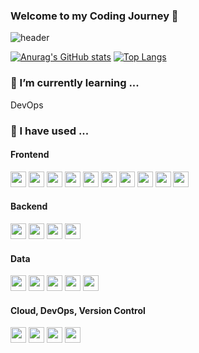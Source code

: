  ### Welcome to my Coding Journey 👋

![header](https://capsule-render.vercel.app/api?type=waving&color=gradient&height=200&section=header&text=🚀%20Code%20with%20Impact%20🚀&fontSize=60&fontColor=#FFFFFF)

[![Anurag's GitHub stats](https://github-readme-stats.vercel.app/api?username=jimhjkim&show_icons=true&theme=radical)](https://github.com/anuraghazra/github-readme-stats)
[![Top Langs](https://github-readme-stats.vercel.app/api/top-langs/?username=jimhjkim&show_icons=true&theme=radical&hide=jupyter%20notebook,handlebars&layout=compact&langs_count=10)](https://github.com/anuraghazra/github-readme-stats)



<h3>🌱 I’m currently learning ...</h3>
<div>
  DevOps
</div>

<h3>🥸 I have used ...</h3>
<div>
  <h4>Frontend</h4>
  <img height='25' src="https://img.shields.io/badge/HTML-E34F26?style=flat&logo=HTML5&logoColor=white"/>
  <img height='25' src="https://img.shields.io/badge/CSS-1572B6?style=flat&logo=CSS3&logoColor=white"/>
  <img height='25' src="https://img.shields.io/badge/JavaScript-222222?style=flat&logo=JavaScript&logoColor=F7DF1E"/>
  <img height='25' src="https://img.shields.io/badge/TypeScript-3178C6?style=flat&logo=TypeScript&logoColor=white"/>
  <img height='25' src="https://img.shields.io/badge/React-222222?style=flat&logo=React&logoColor=61DAFB"/>
  <img height='25' src="https://img.shields.io/badge/Jest-C21325?style=flat&logo=Jest&logoColor=white"/>
  <img height='25' src="https://img.shields.io/badge/Storybook-FF4785?style=flat&logo=Storybook&logoColor=white"/>
  <img height='25' src="https://img.shields.io/badge/Mocha-8D6748?style=flat&logo=Mocha&logoColor=white"/>
  <img height='25' src="https://img.shields.io/badge/Chai-A30701?style=flat&logo=Chai&logoColor=white"/>
  <img height='25' src="https://img.shields.io/badge/Cypress-17202C?style=flat&logo=Cypress&logoColor=white"/>
  
  <h4>Backend</h4>
  <img height='25' src="https://img.shields.io/badge/Python-3776AB?style=flat&logo=Python&logoColor=white"/>
  <img height='25' src="https://img.shields.io/badge/Node.js-339933?style=flat&logo=Node.js&logoColor=white"/>
  <img height='25' src="https://img.shields.io/badge/Express-000000?style=flat&logo=Express&logoColor=white"/>
  <img height='25' src="https://img.shields.io/badge/Ruby-CC342D?style=flat&logo=ruby&logoColor=white" />
  
  <h4>Data</h4>
  <img height='25' src="https://img.shields.io/badge/PostgreSQL-4169E1?style=flat&logo=PostgreSQL&logoColor=white"/>
  <img height='25' src="https://img.shields.io/badge/MongoDB-47A248?style=flat&logo=MongoDB&logoColor=white"/>
  <img height='25' src="https://img.shields.io/badge/Apache Airflow-E43921?style=flat&logo=Apache+Airflow&logoColor=white"/>
  <img height='25' src="https://img.shields.io/badge/Snowflake-222222?style=flat&logo=Snowflake&logoColor=white"/>
  <img height='25' src="https://img.shields.io/badge/dbt-FF694B?style=flat&logo=dbt&logoColor=white"/>

  <h4>Cloud, DevOps, Version Control</h4>
  <img height='25' src="https://img.shields.io/badge/Git-F05032?style=flat&logo=Git&logoColor=white"/>
  <img height='25' src="https://img.shields.io/badge/Docker-2496ED?style=flat&logo=Docker&logoColor=white"/>
  <img height='25' src="https://img.shields.io/badge/AWS-232F3E?style=flat&logo=Amazon AWS&logoColor=white"/>
  <img height='25' src="https://img.shields.io/badge/Heroku-430098?style=flat&logo=Heroku&logoColor=white"/>
  
</div>
<!-- 
<img height='25' src="https://img.shields.io/badge/Go-00ADD8?style=flat-square&logo=Go&logoColor=white"/>
<img height='25' src="https://img.shields.io/badge/Pug-A86454?style=flat-square&logo=Pug&logoColor=white"/>
<img height='25' src="https://img.shields.io/badge/Sass-CC6699?style=flat-square&logo=Sass&logoColor=white"/>
<img height='25' src="https://img.shields.io/badge/styled-components-DB7093?style=flat-square&logo=styled-components CSS&logoColor=white"/>
<img height='25' src="https://img.shields.io/badge/Semantic UI React-35BDB2?style=flat-square&logo=Semantic UI React CSS&logoColor=white"/>
<img height='25' src="https://img.shields.io/badge/Framer-0055FF?style=flat-square&logo=Framer CSS&logoColor=white"/>
<img height='25' src="https://img.shields.io/badge/Next.js-000000?style=flat-square&logo=Next.js&logoColor=white"/>
<img height='25' src="https://img.shields.io/badge/NestJs-E0234E?style=flat-square&logo=NestJs&logoColor=white"/>
<img height='25' src="https://img.shields.io/badge/Socket.io-010101?style=flat-square&logo=Socket.io&logoColor=white"/>
<img height='25' src="https://img.shields.io/badge/WebRTC-333333?style=flat-square&logo=WebRTC&logoColor=white"/>
<img height='25' src="https://img.shields.io/badge/Redux-764ABC?style=flat-square&logo=Redux&logoColor=white"/>
<img height='25' src="https://img.shields.io/badge/Graphql-E10098?style=flat-square&logo=Graphql&logoColor=white"/>
<img height='25' src="https://img.shields.io/badge/Apollo-311C87?style=flat-square&logo=Apollo GraphQL&logoColor=white"/>
<img height='25' src="https://img.shields.io/badge/Gulp-CF4647?style=flat-square&logo=Gulp&logoColor=white"/>
<img height='25' src="https://img.shields.io/badge/Webpack-8DD6F9?style=flat-square&logo=Webpack&logoColor=white"/>
<img height='25' src="https://img.shields.io/badge/MySQL-4479A1?style=flat-square&logo=MySQL&logoColor=white"/>
<img height='25' src="https://img.shields.io/badge/Firebase-FFCA28?style=flat-square&logo=Firebase&logoColor=white"/>
<img height='25' src="https://img.shields.io/badge/Netlify-00C7B7?style=flat-square&logo=Netlify&logoColor=white"/>
<img height='25' src="https://img.shields.io/badge/Vercel-000000?style=flat-square&logo=Vercel&logoColor=white"/>
<br> -->
  
<!--
**jimhjkim/jimhjkim** is a ✨ _special_ ✨ repository because its `README.md` (this file) appears on your GitHub profile.

Here are some ideas to get you started:

- 🔭 I’m currently working on ...
- 🌱 I’m currently learning ...
- 👯 I’m looking to collaborate on ...
- 🤔 I’m looking for help with ...
- 💬 Ask me about ...
- 📫 How to reach me: ...
- 😄 Pronouns: ...
- ⚡ Fun fact: ...
-->
